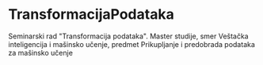 # TransformacijaPodataka
Seminarski rad "Transformacija podataka". Master studije, smer Veštačka inteligencija i mašinsko učenje, predmet Prikupljanje i predobrada podataka za mašinsko učenje
